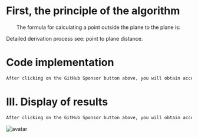 #  First, the principle of the algorithm 

   The formula for calculating a point outside the plane to the plane is: 

 Detailed derivation process see: point to plane distance. 

#  Code implementation 

  ```python  
After clicking on the GitHub Sponsor button above, you will obtain access permissions to my private code repository ( https://github.com/slowlon/my_code_bar ) to view this blog code. By searching the code number of this blog, you can find the code you need, code number is: 202402030957458607
  ```  
#  III. Display of results 

  ```python  
After clicking on the GitHub Sponsor button above, you will obtain access permissions to my private code repository ( https://github.com/slowlon/my_code_bar ) to view this blog code. By searching the code number of this blog, you can find the code you need, code number is: 202402030957458607
  ```  
 ![avatar]( cce1e39b544e42a1bcb069081bb54d5d.png) 


